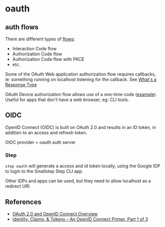 # oauth

## auth flows

There are different types of [flows](https://developer.okta.com/docs/concepts/oauth-openid/#choosing-an-oauth-2-0-flow):

- Interaction Code flow
- Authorization Code flow
- Authorization Code flow with PKCE
- etc.

Some of the OAuth Web application authorization flow requires callbacks, ie: something running on localhost listening for the callback. See [What's a Response Type](https://developer.okta.com/blog/2017/07/25/oidc-primer-part-1#whats-a-response-type)

OAuth Device authorization flow allows use of a one-time code ([example](https://github.com/cli/cli/pull/1522)). Useful for apps that don't have a web browser, eg: CLI tools.

## OIDC

OpenID Connect (OIDC) is built on OAuth 2.0 and results in an ID token, in addition to an access and refresh token.

OIDC provider = oauth auth server

### Step

`step oauth` will generate a access and id token locally, using the Google IDP to login to the Smallstep Step CLI app.

Other IDPs and apps can be used, but they need to allow localhost as a redirect URI.

## References

- [OAuth 2.0 and OpenID Connect Overview](https://developer.okta.com/docs/concepts/oauth-openid/)
- [Identity, Claims, & Tokens – An OpenID Connect Primer, Part 1 of 3](https://developer.okta.com/blog/2017/07/25/oidc-primer-part-1)
